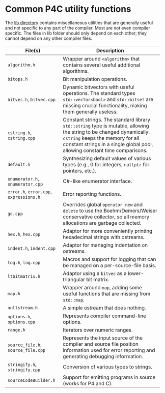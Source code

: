 # Common P4C utility functions

The [lib directory](https://github.com/p4lang/p4c/tree/main/lib) contains miscellaneous utilities that are generally useful
and not specific to any part of the compiler.  Most are not even compiler
specific.  The files in lib folder should only depend on each other; they
cannot depend on any other compiler files.

| File(s)                      | Description |
|------------------------------|-------------|
| `algorithm.h`                | Wrapper around `<algorithm>` that contains several useful additional algorithms. |
| `bitops.h`                   | Bit manipulation operations. |
| `bitvec.h`, `bitvec.cpp`     | Dynamic bitvectors with useful operations. The standard types `std::vector<bool>` and `std::bitset` are missing crucial functionality, making them generally useless. |
| `cstring.h`, `cstring.cpp`   | Constant strings. The standard library `std::string` type is mutable, allowing the string to be changed dynamically. `cstring` keeps the memory for all constant strings in a single global pool, allowing constant time comparisons. |
| `default.h`                  | Synthesizing default values of various types (e.g., 0 for integers, `nullptr` for pointers, etc.). |
| `enumerator.h`, `enumerator.cpp` | C#-like enumerator interface. |
| `error.h`, `error.cpp`, `expressions.h` | Error reporting functions. |
| `gc.cpp`                     | Overrides global `operator new` and `delete` to use the Boehm/Demers/Weiser conservative collector, so all memory allocations are garbage collected. |
| `hex.h`, `hex.cpp`           | Adaptor for more conveniently printing hexadecimal strings with ostreams. |
| `indent.h`, `indent.cpp`     | Adaptor for managing indentation on ostreams. |
| `log.h`, `log.cpp`           | Macros and support for logging that can be managed on a per-source-file basis. |
| `ltbitmatrix.h`              | Adaptor using a `bitvec` as a lower-triangular bit matrix. |
| `map.h`                      | Wrapper around `map`, adding some useful functions that are missing from `std::map`. |
| `nullstream.h`               | A simple ostream that does nothing. |
| `options.h`, `options.cpp`   | Represents compiler command-line options. |
| `range.h`                    | Iterators over numeric ranges. |
| `source_file.h`, `source_file.cpp` | Represents the input source of the compiler and source file position information used for error reporting and generating debugging information. |
| `stringify.h`, `stringify.cpp` | Conversion of various types to strings.  |
| `sourceCodeBuilder.h`      | Support for emitting programs in source (works for P4 and C).  |
